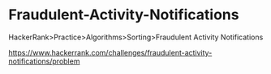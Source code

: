 
# Fraudulent-Activity-Notifications

HackerRank>Practice>Algorithms>Sorting>Fraudulent Activity Notifications

https://www.hackerrank.com/challenges/fraudulent-activity-notifications/problem
